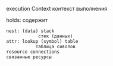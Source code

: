 execution Context 
контекст выполнения

holds:
содержит

	nest: (data) stack
	            стек (данных)
	attr: lookup (symbol) table
	           таблица сиволов
	resource connections
	связанные ресурсы
